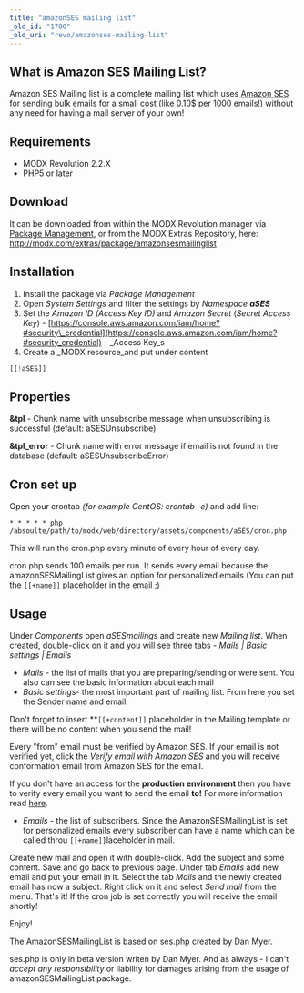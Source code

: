 ```yaml
---
title: "amazonSES mailing list"
_old_id: "1700"
_old_uri: "revo/amazonses-mailing-list"
---
```


## What is Amazon SES Mailing List?

 Amazon SES Mailing list is a complete mailing list which uses [Amazon SES](http://aws.amazon.com/ses/) for sending bulk emails for a small cost (like 0.10$ per 1000 emails!) without any need for having a mail server of your own!

## Requirements

- MODX Revolution 2.2.X
- PHP5 or later

## Download

 It can be downloaded from within the MODX Revolution manager via [Package Management](developing-in-modx/advanced-development/package-management), or from the MODX Extras Repository, here: <http://modx.com/extras/package/amazonsesmailinglist>

## Installation

1. Install the package via _Package Management_
2. Open _System Settings_ and filter the settings by _Namespace **aSES**_
3. Set the _Amazon ID (Access Key ID)_ and _Amazon Secret_ (_Secret Access Key_) - [https://console.aws.amazon.com/iam/home?#security\_credential](https://console.aws.amazon.com/iam/home?#security_credential) - _Access Key_s
4. Create a _MODX resource_and put under content

``` php
[[!aSES]]
```

## Properties

 **&tpl** - Chunk name with unsubscribe message when unsubscribing is successful (default: aSESUnsubscribe)

 **&tpl\_error** - Chunk name with error message if email is not found in the database (default: aSESUnsubscribeError)

## Cron set up

 Open your crontab _(for example CentOS: crontab -e)_ and add line:

``` plain
* * * * * php /absoulte/path/to/modx/web/directory/assets/components/aSES/cron.php
```

 This will run the cron.php every minute of every hour of every day.

 cron.php sends 100 emails per run. It sends every email because the amazonSESMailingList gives an option for personalized emails (You can put the `[[+name]]` placeholder in the email ;)

## Usage

 Under _Components_ open _aSESmailings_ and create new _Mailing list_. When created, double-click on it and you will see three tabs - _Mails | Basic settings | Emails_

- _Mails_ - the list of mails that you are preparing/sending or were sent. You also can see the basic information about each mail
- _Basic settings_- the most important part of mailing list. From here you set the Sender name and email.

 Don't forget to insert **`[[+content]]` placeholder in the Mailing template or there will be no content when you send the mail!

 Every "from" email must be verified by Amazon SES. If your email is not verified yet, click the _Verify email with Amazon SES_ and you will receive conformation email from Amazon SES for the email.

 If you don't have an access for the **production environment** then you have to verify every email you want to send the email **to!** For more information read [here](http://aws.amazon.com/ses/#functionality).

- _Emails_ - the list of subscribers. Since the AmazonSESMailingList is set for personalized emails every subscriber can have a name which can be called throu `[[+name]]`laceholder in mail.

 Create new mail and open it with double-click. Add the subject and some content. Save and go back to previous page. Under tab _Emails_ add new email and put your email in it. Select the tab _Mails_ and the newly created email has now a subject. Right click on it and select _Send mail_ from the menu. That's it! If the cron job is set correctly you will receive the email shortly!

 Enjoy!

 The AmazonSESMailingList is based on ses.php created by Dan Myer.

 ses.php is only in beta version writen by Dan Myer. And as always - I can't _accept any responsibility_ or liability for damages arising from the usage of amazonSESMailingList package.
